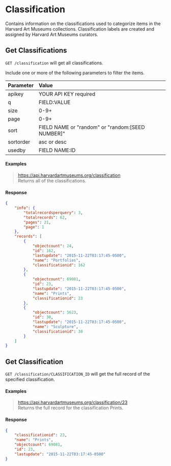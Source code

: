 # Classification

Contains information on the classifications used to categorize items in the Harvard Art Museums collections. Classification labels are created and assigned by Harvard Art Museums curators.

## Get Classifications

`GET /classification` will get all classifications.

Include one or more of the following parameters to filter the items.

| Parameter | Value |
| :--------- | :----- |
| apikey | YOUR API KEY required |
| q | FIELD:VALUE |
| size | 0-9+ |
| page | 0-9+ |
| sort | FIELD NAME or "random" or "random:[SEED NUMBER]" |
| sortorder | asc or desc |
| usedby | FIELD NAME:ID |

#### Examples

> https://api.harvardartmuseums.org/classification  
> Returns all of the classifications.  

#### Response

```json
{
    "info": {
        "totalrecordsperquery": 3,
        "totalrecords": 62,
        "pages": 21,
        "page": 1
    },
    "records": [
        {
            "objectcount": 24,
            "id": 162,
            "lastupdate": "2015-11-22T03:17:45-0500",
            "name": "Portfolios",
            "classificationid": 162
        },
        {
            "objectcount": 69081,
            "id": 23,
            "lastupdate": "2015-11-22T03:17:45-0500",
            "name": "Prints",
            "classificationid": 23
        },
        {
            "objectcount": 5623,
            "id": 30,
            "lastupdate": "2015-11-22T03:17:45-0500",
            "name": "Sculpture",
            "classificationid": 30
        }
    ]
}
```

## Get Classification

`GET /classification/CLASSIFICATION_ID` will get the full record of the specified classification.

#### Examples

> https://api.harvardartmuseums.org/classification/23   
> Returns the full record for the classification Prints.  

#### Response

```json
{
    "classificationid": 23,
    "name": "Prints",
    "objectcount": 69081,
    "id": 23,
    "lastupdate": "2015-11-22T03:17:45-0500"
}
```
